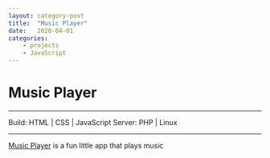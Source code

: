 ```yaml
---
layout: category-post
title:  "Music Player"
date:   2020-04-01
categories: 
    - projects
    - JavaScript
---
```


# Music Player

---

Build: HTML | CSS | JavaScript
Server: PHP | Linux

---

[Music Player](https://demo.chrisconnelly.ca/projects/js/music-player/) is a fun little app that plays music
